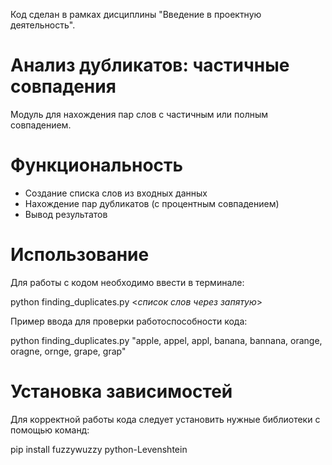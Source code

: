 Код сделан в рамках дисциплины "Введение в проектную деятельность".

# Анализ дубликатов: частичные совпадения
Модуль для нахождения пар слов с частичным или полным совпадением.

# Функциональность
- Создание списка слов из входных данных
- Нахождение пар дубликатов (с процентным совпадением)
- Вывод результатов

# Использование
Для работы с кодом необходимо ввести в терминале:

  python finding_duplicates.py <*список слов через запятую*>

Пример ввода для проверки работоспособности кода:

  python finding_duplicates.py "apple, appel, appl, banana, bannana, orange, oragne, ornge, grape, grap"
  
# Установка зависимостей
Для корректной работы кода следует установить нужные библиотеки с помощью команд:

  pip install fuzzywuzzy python-Levenshtein
